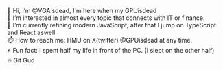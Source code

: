 👋 Hi, I’m @VGAisdead, I'm here when my GPUisdead<br/>
👀 I’m interested in almost every topic that connects with IT or finance.<br/>
🌱 I’m currently refining modern JavaScript, after that I jump on TypeScript and React aswell.<br/>
📫 How to reach me: HMU on X(twitter) @GPUisdead at any time.<br/>
⚡ Fun fact: I spent half my life in front of the PC. (I slept on the other half)<br/>
🔥 Git Gud
